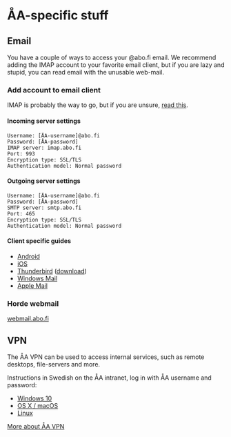 # ÅA-specific stuff

## Email

You have a couple of ways to access your @abo.fi email. We recommend adding the IMAP account to your favorite email client, but if you are lazy and stupid, you can read email with the unusable web-mail.

### Add account to email client

IMAP is probably the way to go, but if you are unsure, [read this](http://www.pop2imap.com).

#### Incoming server settings

```text
Username: [ÅA-username]@abo.fi
Password: [ÅA-password]
IMAP server: imap.abo.fi
Port: 993
Encryption type: SSL/TLS
Authentication model: Normal password
```

#### Outgoing server settings

```text
Username: [ÅA-username]@abo.fi
Password: [ÅA-password]
SMTP server: smtp.abo.fi
Port: 465
Encryption type: SSL/TLS
Authentication model: Normal password
```

#### Client specific guides

* [Android](https://support.google.com/android/answer/2840815?hl=en)
* [iOS](https://support.apple.com/en-us/HT201320)
* [Thunderbird](https://support.mozilla.org/en-US/kb/automatic-account-configuration) ([download](https://www.mozilla.org/thunderbird/))
* [Windows Mail](https://support.office.com/en-us/article/set-up-email-in-the-mail-app-for-windows-10-7ff79e8b-439b-4b47-8ff9-3f9a33166c60)
* [Apple Mail](https://support.apple.com/guide/mail/set-up-mail-with-your-email-accounts-mail35803/mac)

### Horde webmail

[webmail.abo.fi](https://webmail.abo.fi)

## VPN

The ÅA VPN can be used to access internal services, such as remote desktops, file-servers and more.

Instructions in Swedish on the ÅA intranet, log in with ÅA username and password:

* [Windows 10](https://oldwww.abo.fi/stodenhet/vpn_windows10)
* [OS X / macOS](https://oldwww.abo.fi/stodenhet/l2tp_mac_os)
* [Linux](https://oldwww.abo.fi/stodenhet/l2tp_linux)

[More about ÅA VPN](https://oldwww.abo.fi/stodenhet/vpn)